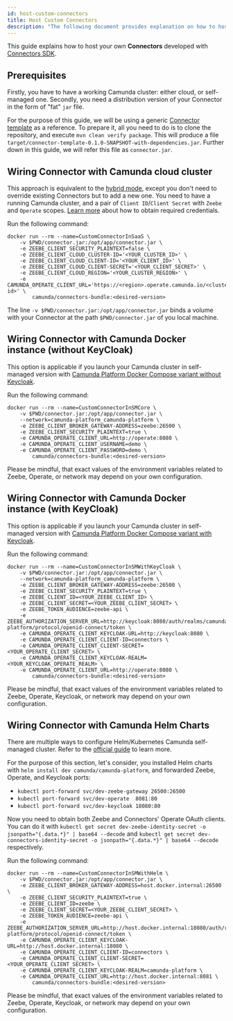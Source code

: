 ```yaml
---
id: host-custom-connectors
title: Host Custom Connectors
description: "The following document provides explanation on how to host a custom Connector developed with Connectors SDK."
---
```


This guide explains how to host your own **Connectors** developed with [Connectors SDK](../../components/connectors/custom-built-connectors/connector-sdk/).

## Prerequisites

Firstly, you have to have a working Camunda cluster: either cloud, or self-managed one. Secondly, you need a
distribution version of your Connector in the form of "fat" `jar` file.

For the purpose of this guide, we will be using a generic [Connector template](https://github.com/camunda/connector-template-outbound)
as a reference. To prepare it, all you need to do is to clone the repository, and execute `mvn clean verify package`.
This will produce a file `target/connector-template-0.1.0-SNAPSHOT-with-dependencies.jar`. Further down in this guide,
we will refer this file as `connector.jar`.

## Wiring Connector with Camunda cloud cluster

This approach is equivalent to the [hybrid mode](./use-connectors-in-hybrid-mode.md), except you don't need to override
existing Connectors but to add a new one. You need to have a running Camunda cluster, and a pair
of `Client ID`/`Client Secret` with `Zeebe` and `Operate` scopes.
[Learn more](../../components/console/manage-clusters/manage-api-clients/) about how to obtain required credentials.

Run the following command:

```shell
docker run --rm --name=CustomConnectorInSaaS \
    -v $PWD/connector.jar:/opt/app/connector.jar \
    -e ZEEBE_CLIENT_SECURITY_PLAINTEXT=false \
    -e ZEEBE_CLIENT_CLOUD_CLUSTER-ID='<YOUR_CLUSTER_ID>' \
    -e ZEEBE_CLIENT_CLOUD_CLIENT-ID='<YOUR_CLIENT_ID>' \
    -e ZEEBE_CLIENT_CLOUD_CLIENT-SECRET='<YOUR_CLIENT_SECRET>' \
    -e ZEEBE_CLIENT_CLOUD_REGION='<YOUR_CLUSTER_REGION>' \
    -e CAMUNDA_OPERATE_CLIENT_URL='https://<region>.operate.camunda.io/<cluster-id>' \
        camunda/connectors-bundle:<desired-version>
```

The line `-v $PWD/connector.jar:/opt/app/connector.jar` binds a volume with your Connector at the path `$PWD/connector.jar`
of you local machine.

## Wiring Connector with Camunda Docker instance (without KeyCloak)

This option is applicable if you launch your Camunda cluster in self-managed version with
[Camunda Platform Docker Compose variant without Keycloak](https://github.com/camunda/camunda-platform/blob/main/docker-compose-core.yaml).

Run the following command:

```shell
docker run --rm --name=CustomConnectorInSMCore \
    -v $PWD/connector.jar:/opt/app/connector.jar \
    --network=camunda-platform_camunda-platform \
    -e ZEEBE_CLIENT_BROKER_GATEWAY-ADDRESS=zeebe:26500 \
    -e ZEEBE_CLIENT_SECURITY_PLAINTEXT=true \
    -e CAMUNDA_OPERATE_CLIENT_URL=http://operate:8080 \
    -e CAMUNDA_OPERATE_CLIENT_USERNAME=demo \
    -e CAMUNDA_OPERATE_CLIENT_PASSWORD=demo \
        camunda/connectors-bundle:<desired-version>
```

Please be mindful, that exact values of the environment variables related to Zeebe, Operate, or network may depend on
your own configuration.

## Wiring Connector with Camunda Docker instance (with KeyCloak)

This option is applicable if you launch your Camunda cluster in self-managed version with
[Camunda Platform Docker Compose variant with Keycloak](https://github.com/camunda/camunda-platform/blob/main/docker-compose.yaml).

Run the following command:

```shell
docker run --rm --name=CustomConnectorInSMWithKeyCloak \
    -v $PWD/connector.jar:/opt/app/connector.jar \
    --network=camunda-platform_camunda-platform \
    -e ZEEBE_CLIENT_BROKER_GATEWAY-ADDRESS=zeebe:26500 \
    -e ZEEBE_CLIENT_SECURITY_PLAINTEXT=true \
    -e ZEEBE_CLIENT_ID=<YOUR_ZEEBE_CLIENT_ID> \
    -e ZEEBE_CLIENT_SECRET=<YOUR_ZEEBE_CLIENT_SECRET> \
    -e ZEEBE_TOKEN_AUDIENCE=zeebe-api \
    -e ZEEBE_AUTHORIZATION_SERVER_URL=http://keycloak:8080/auth/realms/camunda-platform/protocol/openid-connect/token \
    -e CAMUNDA_OPERATE_CLIENT_KEYCLOAK-URL=http://keycloak:8080 \
    -e CAMUNDA_OPERATE_CLIENT_CLIENT-ID=connectors \
    -e CAMUNDA_OPERATE_CLIENT_CLIENT-SECRET=<YOUR_OPERATE_CLIENT_SECRET> \
    -e CAMUNDA_OPERATE_CLIENT_KEYCLOAK-REALM=<YOUR_KEYCLOAK_OPERATE_REALM> \
    -e CAMUNDA_OPERATE_CLIENT_URL=http://operate:8080 \
        camunda/connectors-bundle:<desired-version>
```

Please be mindful, that exact values of the environment variables related to Zeebe, Operate, Keycloak, or network may depend on
your own configuration.

## Wiring Connector with Camunda Helm Charts

There are multiple ways to configure Helm/Kubernetes Camunda self-managed cluster.
Refer to the [official guide](../../self-managed/platform-deployment/helm-kubernetes/overview/) to learn more.

For the purpose of this section, let's consider, you installed Helm charts with `helm install dev camunda/camunda-platform`,
and forwarded Zeebe, Operate, and Keycloak ports:

- `kubectl port-forward svc/dev-zeebe-gateway 26500:26500`
- `kubectl port-forward svc/dev-operate  8081:80`
- `kubectl port-forward svc/dev-keycloak 18080:80`

Now you need to obtain both Zeebe and Connectors' Operate OAuth clients. You can do it with `kubectl get secret dev-zeebe-identity-secret -o jsonpath="{.data.*}" | base64 --decode`
and `kubectl get secret dev-connectors-identity-secret -o jsonpath="{.data.*}" | base64 --decode` respectively.

Run the following command:

```shell
docker run --rm --name=CustomConnectorInSMWithHelm \
    -v $PWD/connector.jar:/opt/app/connector.jar \
    -e ZEEBE_CLIENT_BROKER_GATEWAY-ADDRESS=host.docker.internal:26500 \
    -e ZEEBE_CLIENT_SECURITY_PLAINTEXT=true \
    -e ZEEBE_CLIENT_ID=zeebe \
    -e ZEEBE_CLIENT_SECRET=<YOUR_ZEEBE_CLIENT_SECRET> \
    -e ZEEBE_TOKEN_AUDIENCE=zeebe-api \
    -e ZEEBE_AUTHORIZATION_SERVER_URL=http://host.docker.internal:18080/auth/realms/camunda-platform/protocol/openid-connect/token \
    -e CAMUNDA_OPERATE_CLIENT_KEYCLOAK-URL=http://host.docker.internal:18080 \
    -e CAMUNDA_OPERATE_CLIENT_CLIENT-ID=connectors \
    -e CAMUNDA_OPERATE_CLIENT_CLIENT-SECRET=<YOUR_OPERATE_CLIENT_SECRET> \
    -e CAMUNDA_OPERATE_CLIENT_KEYCLOAK-REALM=camunda-platform \
    -e CAMUNDA_OPERATE_CLIENT_URL=http://host.docker.internal:8081 \
        camunda/connectors-bundle:<desired-version>
```

Please be mindful, that exact values of the environment variables related to Zeebe, Operate, Keycloak, or network may depend on
your own configuration.
